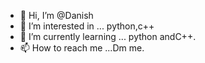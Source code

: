 - 👋 Hi, I’m @Danish
- 👀 I’m interested in ... python,c++
- 🌱 I’m currently learning ... python andC++.
- 📫 How to reach me ...Dm me.

<!---
Danish6721/Danish6721 is a ✨ special ✨ repository because its `README.md` (this file) appears on your GitHub profile.
You can click the Preview link to take a look at your changes.
--->

